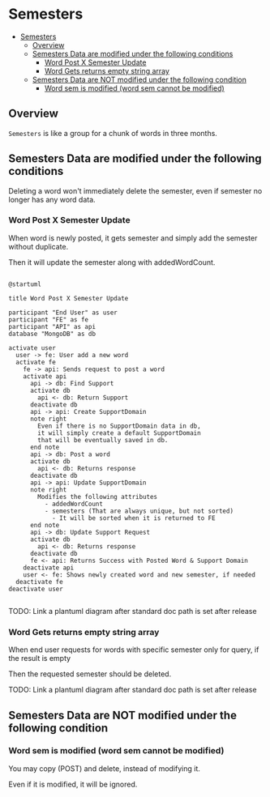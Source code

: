 # Semesters

<!-- TOC -->

- [Semesters](#semesters)
  - [Overview](#overview)
  - [Semesters Data are modified under the following conditions](#semesters-data-are-modified-under-the-following-conditions)
    - [Word Post X Semester Update](#word-post-x-semester-update)
    - [Word Gets returns empty string array](#word-gets-returns-empty-string-array)
  - [Semesters Data are NOT modified under the following condition](#semesters-data-are-not-modified-under-the-following-condition)
    - [Word sem is modified (word sem cannot be modified)](#word-sem-is-modified-word-sem-cannot-be-modified)

<!-- /TOC -->

## Overview

`Semesters` is like a group for a chunk of words in three months.

## Semesters Data are modified under the following conditions

Deleting a word won't immediately delete the semester, even if semester no longer has any word data.

### Word Post X Semester Update

When word is newly posted, it gets semester and simply add the semester without duplicate.

Then it will update the semester along with addedWordCount.

```plantuml

@startuml

title Word Post X Semester Update

participant "End User" as user
participant "FE" as fe
participant "API" as api
database "MongoDB" as db

activate user
  user -> fe: User add a new word
  activate fe
    fe -> api: Sends request to post a word
    activate api
      api -> db: Find Support
      activate db
        api <- db: Return Support
      deactivate db
      api -> api: Create SupportDomain
      note right
        Even if there is no SupportDomain data in db,
        it will simply create a default SupportDomain
        that will be eventually saved in db.
      end note
      api -> db: Post a word
      activate db
        api <- db: Returns response
      deactivate db
      api -> api: Update SupportDomain
      note right
        Modifies the following attributes
          - addedWordCount
          - semesters (That are always unique, but not sorted)
            - It will be sorted when it is returned to FE
      end note
      api -> db: Update Support Request
      activate db
        api <- db: Returns response
      deactivate db
      fe <- api: Returns Success with Posted Word & Support Domain
    deactivate api
    user <- fe: Shows newly created word and new semester, if needed
  deactivate fe
deactivate user


```


TODO: Link a plantuml diagram after standard doc path is set after release

### Word Gets returns empty string array

When end user requests for words with specific semester only for query, if the result is empty

Then the requested semester should be deleted.

TODO: Link a plantuml diagram after standard doc path is set after release

## Semesters Data are NOT modified under the following condition

### Word sem is modified (word sem cannot be modified)

You may copy (POST) and delete, instead of modifying it.

Even if it is modified, it will be ignored.
